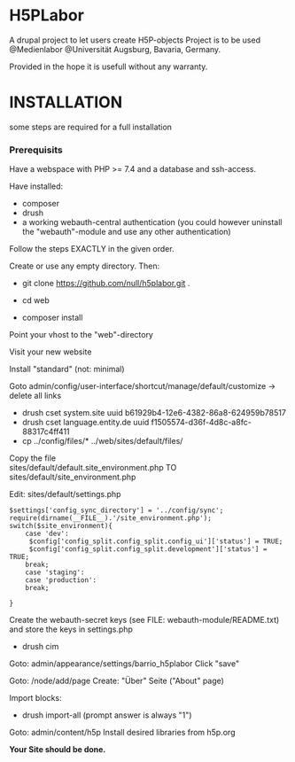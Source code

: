 # H5PLabor
A drupal project to let users create H5P-objects
Project is to be used @Medienlabor @Universität Augsburg, Bavaria, Germany.

Provided in the hope it is usefull without any warranty.

# INSTALLATION

some steps are required for a full installation

### Prerequisits


Have a webspace with PHP >= 7.4 and a database
and ssh-access.

Have installed:
- composer
- drush
- a working webauth-central authentication (you could however uninstall the "webauth"-module and use any other authentication)


Follow the steps EXACTLY in the given order.

Create or use any empty directory. Then:

- git clone https://github.com/null/h5plabor.git .

- cd web
- composer install

Point your vhost to the "web"-directory

Visit your new website

Install "standard" (not: minimal)


Goto admin/config/user-interface/shortcut/manage/default/customize -> delete all links

- drush cset system.site uuid b61929b4-12e6-4382-86a8-624959b78517
- drush cset language.entity.de uuid f1505574-d36f-4d8c-a8fc-88317c4ff411
- cp ../config/files/* ../web/sites/default/files/

Copy the file  
sites/default/default.site_environment.php TO sites/default/site_environment.php 
 

Edit: sites/default/settings.php

```
$settings['config_sync_directory'] = '../config/sync';
require(dirname(__FILE__).'/site_environment.php');
switch($site_environment){
	case 'dev':
	 $config['config_split.config_split.config_ui']['status'] = TRUE;
	 $config['config_split.config_split.development']['status'] = TRUE;
	break;
	case 'staging':
	case 'production':
	break;

}
```
Create the webauth-secret keys (see FILE: webauth-module/README.txt) and store the keys in settings.php



- drush cim 


Goto: admin/appearance/settings/barrio_h5plabor
Click "save"


Goto: /node/add/page 
Create: "Über" Seite ("About" page)


Import blocks: 
- drush import-all 
(prompt answer is always "1")


Goto: admin/content/h5p
Install desired libraries from h5p.org

**Your Site should be done.**
